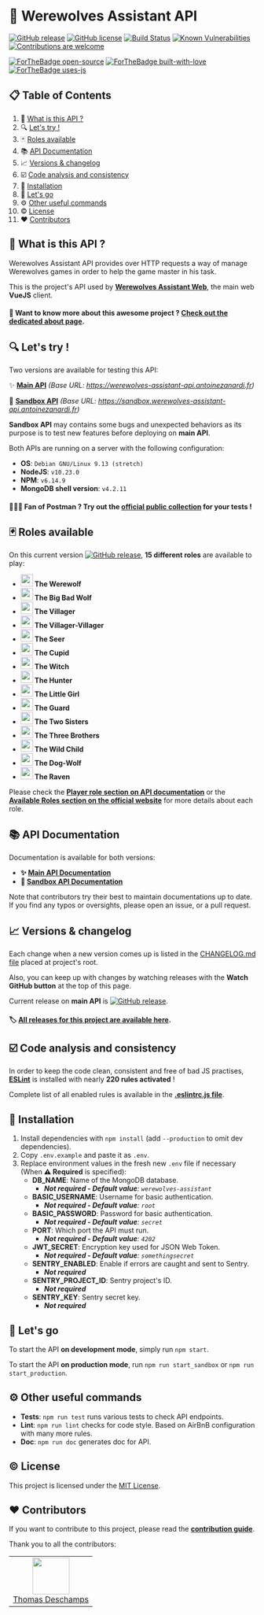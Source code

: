 # 🐺 Werewolves Assistant API

[![GitHub release](https://img.shields.io/github/release/antoinezanardi/werewolves-assistant-api.svg)](https://GitHub.com/antoinezanardi/werewolves-assistant-api/releases/)
[![GitHub license](https://img.shields.io/github/license/antoinezanardi/werewolves-assistant-api.svg)](https://github.com/antoinezanardi/https://img.shields.io/github/license/werewolves-assistant-api.svg/blob/master/LICENSE)
[![Build Status](https://travis-ci.org/antoinezanardi/werewolves-assistant-api.svg?branch=master)](https://travis-ci.org/antoinezanardi/werewolves-assistant-api)
[![Known Vulnerabilities](https://snyk.io/test/github/antoinezanardi/werewolves-assistant-api/badge.svg?targetFile=package.json)](https://snyk.io/test/github/antoinezanardi/werewolves-assistant-api?targetFile=package.json)
[![Contributions are welcome](https://img.shields.io/badge/contributions-welcome-brightgreen.svg?style=flat)](https://github.com/antoinezanardi/werewolves-assistant-api/issues)

[![ForTheBadge open-source](https://forthebadge.com/images/badges/open-source.svg)](https://forthebadge.com)
[![ForTheBadge built-with-love](http://ForTheBadge.com/images/badges/built-with-love.svg)](https://GitHub.com/antoinezanardi/)
[![ForTheBadge uses-js](http://ForTheBadge.com/images/badges/uses-js.svg)](https://GitHub.com/antoinezanardi/werewolves-assistant-api)

## 📋 Table of Contents

1. 🐺 [What is this API ?](#what-is-this-api)
2. 🔍 [Let's try !](#lets-try)
3. 🃏 [Roles available](#roles-available)
4. 📚 [API Documentation](#api-documentation)
5. 📈 [Versions & changelog](#versions)
6. ☑️ [Code analysis and consistency](#code-analysis-and-consistency)
7. 🔨 [Installation](#installation)
8. 🔌 [Let's go](#lets-go)
9. ⚙️ [Other useful commands](#other-useful-commands)
10. ©️ [License](#license)
11. ❤️ [Contributors](#contributors)

## <a name="what-is-this-api">🐺 What is this API ?</a>
Werewolves Assistant API provides over HTTP requests a way of manage Werewolves games in order to help the game master in his task.

This is the project's API used by [**Werewolves Assistant Web**](https://github.com/antoinezanardi/werewolves-assistant-web), the main web **VueJS** client.  

#### 🤔 Want to know more about this awesome project ? <a href="https://werewolves-assistant.antoinezanardi.fr/about" target="_blank">**Check out the dedicated about page**</a>.

## <a name="lets-try">🔍 Let's try !</a>
Two versions are available for testing this API:

✨ <a href="https://werewolves-assistant-api.antoinezanardi.fr" target="_blank">**Main API**</a> _(Base URL: https://werewolves-assistant-api.antoinezanardi.fr)_

🔧 <a href="https://sandbox.werewolves-assistant-api.antoinezanardi.fr" target="_blank">**Sandbox API**</a> _(Base URL: https://sandbox.werewolves-assistant-api.antoinezanardi.fr)_

**Sandbox API** may contains some bugs and unexpected behaviors as its purpose is to test new features before deploying on **main API**.

Both APIs are running on a server with the following configuration:
- **OS**: `Debian GNU/Linux 9.13 (stretch)` 
- **NodeJS**: `v10.23.0`
- **NPM**: `v6.14.9`
- **MongoDB shell version**: `v4.2.11` 

#### 🚀🧑‍🚀 Fan of Postman ? Try out the [**official public collection**](https://www.getpostman.com/collections/d24ac6443fe18e0fe389) for your tests ! 

## <a name="roles-available">🃏 Roles available</a>

On this current version [![GitHub release](https://img.shields.io/github/release/antoinezanardi/werewolves-assistant-api.svg)](https://GitHub.com/antoinezanardi/werewolves-assistant-api/releases/), **15 different roles** are available to play:

- **<img src="https://werewolves-assistant-api.antoinezanardi.fr/img/roles/werewolf.png" width="25"/> The Werewolf**
- **<img src="https://werewolves-assistant-api.antoinezanardi.fr/img/roles/big-bad-wolf.png" width="25"/> The Big Bad Wolf**
- **<img src="https://werewolves-assistant-api.antoinezanardi.fr/img/roles/villager.png" width="25"/> The Villager**
- **<img src="https://werewolves-assistant-api.antoinezanardi.fr/img/roles/villager.png" width="25"/> The Villager-Villager**
- **<img src="https://werewolves-assistant-api.antoinezanardi.fr/img/roles/seer.png" width="25"/> The Seer**
- **<img src="https://werewolves-assistant-api.antoinezanardi.fr/img/roles/cupid.png" width="25"/> The Cupid**
- **<img src="https://werewolves-assistant-api.antoinezanardi.fr/img/roles/witch.png" width="25"/> The Witch**
- **<img src="https://werewolves-assistant-api.antoinezanardi.fr/img/roles/hunter.png" width="25"/> The Hunter**
- **<img src="https://werewolves-assistant-api.antoinezanardi.fr/img/roles/little-girl.png" width="25"/> The Little Girl**
- **<img src="https://werewolves-assistant-api.antoinezanardi.fr/img/roles/guard.png" width="25"/> The Guard**
- **<img src="https://werewolves-assistant-api.antoinezanardi.fr/img/roles/two-sisters.png" width="25"/> The Two Sisters**
- **<img src="https://werewolves-assistant-api.antoinezanardi.fr/img/roles/three-brothers.png" width="25"/> The Three Brothers**
- **<img src="https://werewolves-assistant-api.antoinezanardi.fr/img/roles/wild-child.png" width="25"/> The Wild Child**
- **<img src="https://werewolves-assistant-api.antoinezanardi.fr/img/roles/dog-wolf.png" width="25"/> The Dog-Wolf**
- **<img src="https://werewolves-assistant-api.antoinezanardi.fr/img/roles/raven.png" width="25"/> The Raven**

Please check the <a href="https://werewolves-assistant-api.antoinezanardi.fr/apidoc/#player-roles" target="_blank">**Player role section on API documentation**</a> or the <a href="https://werewolves-assistant.antoinezanardi.fr/about" target="_blank">**Available Roles section on the official website**</a> for more details about each role.

## <a name="api-documentation">📚 API Documentation</a>

Documentation is available for both versions:

* **✨ [Main API Documentation](https://werewolves-assistant-api.antoinezanardi.fr/apidoc)**
* **🔧 [Sandbox API Documentation](https://sandbox.werewolves-assistant-api.antoinezanardi.fr/apidoc)**

Note that contributors try their best to maintain documentations up to date. If you find any typos or oversights, please open an issue, or a pull request.

## <a name="versions">📈 Versions & changelog</a>

Each change when a new version comes up is listed in the <a href="https://github.com/antoinezanardi/werewolves-assistant-api/blob/master/CHANGELOG.md" target="_blank">CHANGELOG.md file</a> placed at project's root.

Also, you can keep up with changes by watching releases with the **Watch GitHub button** at the top of this page.

Current release on **main API** is [![GitHub release](https://img.shields.io/github/release/antoinezanardi/werewolves-assistant-api.svg)](https://GitHub.com/antoinezanardi/werewolves-assistant-api/releases/).

#### 🏷️ <a href="https://github.com/antoinezanardi/werewolves-assistant-api/releases" target="_blank">All releases for this project are available here</a>. 

## <a name="code-analysis-and-consistency">☑️ Code analysis and consistency</a>

In order to keep the code clean, consistent and free of bad JS practises, **[ESLint](https://eslint.org/)** is installed with nearly **220 rules activated** !

Complete list of all enabled rules is available in the **[.eslintrc.js file](https://github.com/antoinezanardi/werewolves-assistant-api/blob/master/.eslintrc.js)**.

## <a name="installation">🔨 Installation</a>

1. Install dependencies with `npm install` (add `--production` to omit dev dependencies).
2. Copy `.env.example` and paste it as `.env`.
3. Replace environment values in the fresh new `.env` file if necessary (When **⚠️️ Required** is specified):
    * **DB_NAME**: Name of the MongoDB database. 
      - _**Not required - Default value**: `werewolves-assistant`_
    * **BASIC_USERNAME**: Username for basic authentication. 
      - _**Not required - Default value**: `root`_
    * **BASIC_PASSWORD**: Password for basic authentication. 
      - _**Not required - Default value**: `secret`_
    * **PORT**: Which port the API must run. 
      - _**Not required - Default value**: `4202`_
    * **JWT_SECRET**: Encryption key used for JSON Web Token. 
      - _**Not required - Default value**: `somethingsecret`_
    * **SENTRY_ENABLED**: Enable if errors are caught and sent to Sentry. 
      - _**Not required**_
    * **SENTRY_PROJECT_ID**: Sentry project's ID. 
      - _**Not required**_
    * **SENTRY_KEY**: Sentry secret key. 
      - _**Not required**_

## <a name="lets-go">🔌 Let's go</a>

To start the API **on development mode**, simply run `npm start`.

To start the API **on production mode**, run `npm run start_sandbox` or `npm run start_production`.

## <a name="other-useful-commands">⚙️ Other useful commands</a>
- **Tests**: `npm run test` runs various tests to check API endpoints.
- **Lint**: `npm run lint` checks for code style. Based on AirBnB configuration with many more rules.
- **Doc**: `npm run doc` generates doc for API.

## <a name="license">©️ License</a>

This project is licensed under the [MIT License](http://opensource.org/licenses/MIT).

## <a name="contributors">❤️ Contributors</a>

If you want to contribute to this project, please read the [**contribution guide**](https://github.com/antoinezanardi/werewolves-assistant-api/pulls/CONTRIBUTING.md).

Thank you to all the contributors:

<table>
    <tbody>
        <tr>
            <td align="center" valign="top">
                <a href="https://github.com/DeschampsThomas">
                    <img src="https://github.com/DeschampsThomas.png?s=75" width="75" height="75"><br/>
                    Thomas Deschamps
                </a>
            </td>
        </tr>
    </tbody>
</table>